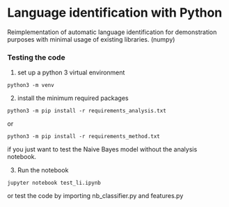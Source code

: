 # Language identification with Python
Reimplementation of automatic language identification for demonstration purposes with minimal usage of existing libraries. (numpy)

### Testing the code

1. set up a python 3 virtual environment 

```
python3 -m venv
```

2. install the minimum required packages 

```
python3 -m pip install -r requirements_analysis.txt
```
or 
```
python3 -m pip install -r requirements_method.txt
``` 
if you just want to test the Naive Bayes model without the analysis notebook.

3. Run the notebook 
```
jupyter notebook test_li.ipynb
```
or test the code by importing nb_classifier.py and features.py

